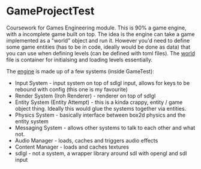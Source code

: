 # GameProjectTest
Coursework for Games Engineering module. This is 90% a game engine, with a incomplete game built on top. The idea is the engine can take a game implemented as a "world" object and run it. However you'd need to define some game entities (has to be in code, ideally would be done as data) that you can use when defining levels (can be defined with toml files). The [world](https://github.com/Ironbit55/GameProject/blob/master/GameTest/GameTest/World.cpp) file is container for initialsing and loading levels essentially.

The [engine](https://github.com/Ironbit55/GameProject/blob/master/GameTest/GameTest/FeedbackEngine.h) is made up of a few systems (inside GameTest):

- Input System - input system on top of sdlgl input, allows for keys to be rebound with config (this one is my favourite)
- Render System (Iroh Renderer) - renderer on top of sdlgl
- Entity System (Entity Attempt) - this is a kinda crappy, entity / game object thing. Ideally this would glue the systems together via entities.
- Physics System - basically interface between box2d physics and the entity system
- Messaging System - allows other systems to talk to each other and what not.
- Audio Manager - loads, caches and triggers audio effects
- Content Manager - loads and caches textures
- sdlgl - not a system, a wrapper library around sdl with opengl and sdl input
